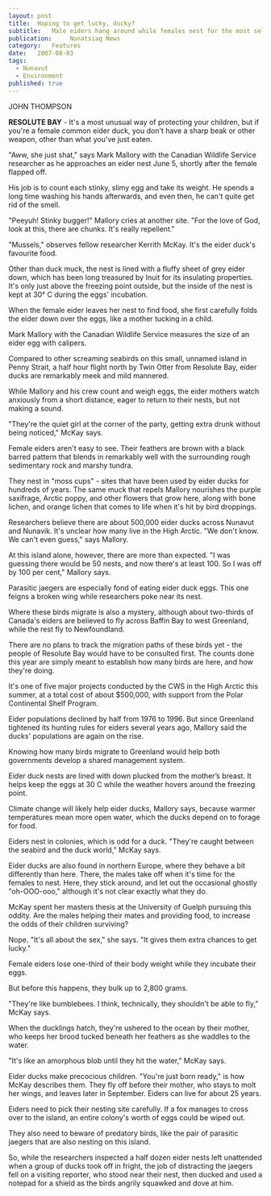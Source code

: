 ```yaml
---
layout:	post
title:	Hoping to get lucky, ducky?
subtitle:	Male eiders hang around while females nest for the most selfish of reasons – it increases their chances of having sex
publication:     Nunatsiaq News
category:	Features
date:	2007-08-03
tags: 
  - Nunavut
  - Environment
published: true
---
```


JOHN THOMPSON

**RESOLUTE BAY** - It's a most unusual way of protecting your children, but if you're a female common eider duck, you don't have a sharp beak or other weapon, other than what you've just eaten.

"Aww, she just shat," says Mark Mallory with the Canadian Wildlife Service researcher as he approaches an eider nest June 5, shortly after the female flapped off.

His job is to count each stinky, slimy egg and take its weight. He spends a long time washing his hands afterwards, and even then, he can't quite get rid of the smell.

"Peeyuh! Stinky bugger!" Mallory cries at another site. "For the love of God, look at this, there are chunks. It's really repellent." <!-- BREAK -->

"Mussels," observes fellow researcher Kerrith McKay. It's the eider duck's favourite food.

Other than duck muck, the nest is lined with a fluffy sheet of grey eider down, which has been long treasured by Inuit for its insulating properties. It's only just above the freezing point outside, but the inside of the nest is kept at 30° C during the eggs' incubation.

When the female eider leaves her nest to find food, she first carefully folds the eider down over the eggs, like a mother tucking in a child.

Mark Mallory with the Canadian Wildlife Service measures the size of an eider egg with calipers.

Compared to other screaming seabirds on this small, unnamed island in Penny Strait, a half hour flight north by Twin Otter from Resolute Bay, eider ducks are remarkably meek and mild mannered.

While Mallory and his crew count and weigh eggs, the eider mothers watch anxiously from a short distance, eager to return to their nests, but not making a sound.

"They're the quiet girl at the corner of the party, getting extra drunk without being noticed," McKay says.

Female eiders aren't easy to see. Their feathers are brown with a black barred pattern that blends in remarkably well with the surrounding rough sedimentary rock and marshy tundra.

They nest in "moss cups" - sites that have been used by eider ducks for hundreds of years. The same muck that repels Mallory nourishes the purple saxifrage, Arctic poppy, and other flowers that grow here, along with bone lichen, and orange lichen that comes to life when it's hit by bird droppings.

Researchers believe there are about 500,000 eider ducks across Nunavut and Nunavik. It's unclear how many live in the High Arctic. "We don't know. We can't even guess," says Mallory.

At this island alone, however, there are more than expected. "I was guessing there would be 50 nests, and now there's at least 100. So I was off by 100 per cent," Mallory says.

Parasitic jaegers are especially fond of eating eider duck eggs. This one feigns a broken wing while researchers poke near its nest.


Where these birds migrate is also a mystery, although about two-thirds of Canada's eiders are believed to fly across Baffin Bay to west Greenland, while the rest fly to Newfoundland.

There are no plans to track the migration paths of these birds yet - the people of Resolute Bay would have to be consulted first. The counts done this year are simply meant to establish how many birds are here, and how they're doing.

It's one of five major projects conducted by the CWS in the High Arctic this summer, at a total cost of about $500,000, with support from the Polar Continental Shelf Program.

Eider populations declined by half from 1976 to 1996. But since Greenland tightened its hunting rules for eiders several years ago, Mallory said the ducks' populations are again on the rise.

Knowing how many birds migrate to Greenland would help both governments develop a shared management system.

Eider duck nests are lined with down plucked from the mother’s breast. It helps keep the eggs at 30 C while the weather ­hovers around the freezing point.


Climate change will likely help eider ducks, Mallory says, because warmer temperatures mean more open water, which the ducks depend on to forage for food.

Eiders nest in colonies, which is odd for a duck. "They're caught between the seabird and the duck world," McKay says.

Eider ducks are also found in northern Europe, where they behave a bit differently than here. There, the males take off when it's time for the females to nest. Here, they stick around, and let out the occasional ghostly "oh-OOO-ooo," although it's not clear exactly what they do.

McKay spent her masters thesis at the University of Guelph pursuing this oddity. Are the males helping their mates and providing food, to increase the odds of their children surviving?

Nope. "It's all about the sex," she says. "It gives them extra chances to get lucky."

Female eiders lose one-third of their body weight while they incubate their eggs.

But before this happens, they bulk up to 2,800 grams.

"They're like bumblebees. I think, technically, they shouldn't be able to fly," McKay says.

When the ducklings hatch, they're ushered to the ocean by their mother, who keeps her brood tucked beneath her feathers as she waddles to the water.

"It's like an amorphous blob until they hit the water," McKay says.

Eider ducks make precocious children. "You're just born ready," is how McKay describes them. They fly off before their mother, who stays to molt her wings, and leaves later in September. Eiders can live for about 25 years.

Eiders need to pick their nesting site carefully. If a fox manages to cross over to the island, an entire colony's worth of eggs could be wiped out.

They also need to beware of predatory birds, like the pair of parasitic jaegers that are also nesting on this island.

So, while the researchers inspected a half dozen eider nests left unattended when a group of ducks took off in fright, the job of distracting the jaegers fell on a visiting reporter, who stood near their nest, then ducked and used a notepad for a shield as the birds angrily squawked and dove at him.